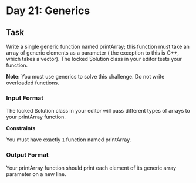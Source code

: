 # Day 21: Generics
## Task

Write a single generic function named printArray; this function must take an array of generic elements as a parameter (
the exception to this is C++, which takes a vector). The locked Solution class in your editor tests your function.

**Note:** You must use generics to solve this challenge. Do not write overloaded functions.

### Input Format

The locked Solution class in your editor will pass different types of arrays to your printArray function.

**Constraints**

You must have exactly `1` function named printArray. 

### Output Format

Your printArray function should print each element of its generic array parameter on a new line.
